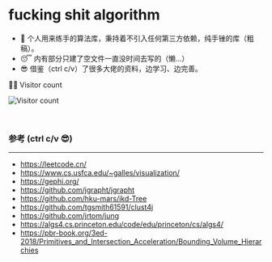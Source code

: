 # fucking shit algorithm

- :shit: 个人用来练手的算法库，秉持着不引入任何第三方依赖，纯手锉的库（粗稿）。
- :sleeping: 内有部分只建了空文件一直没时间去写的（懒...）
- :sunglasses: 借鉴（ctrl c/v）了很多大佬的资料，边学习、边完善。


👨‍💻 Visitor count

![Visitor count](https://profile-counter.glitch.me/FSAlgo/count.svg)

<br>

### 参考 (ctrl c/v :sunglasses:)

---
- https://leetcode.cn/
- https://www.cs.usfca.edu/~galles/visualization/
- https://gephi.org/
- https://github.com/jgrapht/jgrapht
- https://github.com/hku-mars/ikd-Tree
- https://github.com/tgsmith61591/clust4j
- https://github.com/jrtom/jung
- https://algs4.cs.princeton.edu/code/edu/princeton/cs/algs4/
- https://pbr-book.org/3ed-2018/Primitives_and_Intersection_Acceleration/Bounding_Volume_Hierarchies